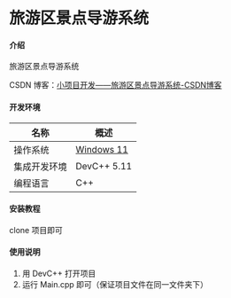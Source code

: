# 旅游区景点导游系统

#### 介绍

旅游区景点导游系统

CSDN 博客：[小项目开发——旅游区景点导游系统-CSDN博客](https://blog.csdn.net/qq_63512036/article/details/137655019?spm=1001.2014.3001.5502)

#### 开发环境

| 名称         | 概述                                                         |
| ------------ | ------------------------------------------------------------ |
| 操作系统     | [Windows 11](https://www.microsoft.com/zh-cn/software-download/windows11) |
| 集成开发环境 | DevC++ 5.11                                                  |
| 编程语言     | C++                                                          |

#### 安装教程

clone 项目即可

#### 使用说明

1.  用 DevC++ 打开项目
2.  运行 Main.cpp 即可（保证项目文件在同一文件夹下）
